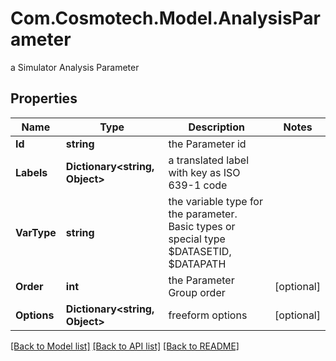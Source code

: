 # Com.Cosmotech.Model.AnalysisParameter
a Simulator Analysis Parameter

## Properties

Name | Type | Description | Notes
------------ | ------------- | ------------- | -------------
**Id** | **string** | the Parameter id | 
**Labels** | **Dictionary&lt;string, Object&gt;** | a translated label with key as ISO 639-1 code | 
**VarType** | **string** | the variable type for the parameter. Basic types or special type $DATASETID, $DATAPATH | 
**Order** | **int** | the Parameter Group order | [optional] 
**Options** | **Dictionary&lt;string, Object&gt;** | freeform options | [optional] 

[[Back to Model list]](../README.md#documentation-for-models) [[Back to API list]](../README.md#documentation-for-api-endpoints) [[Back to README]](../README.md)

